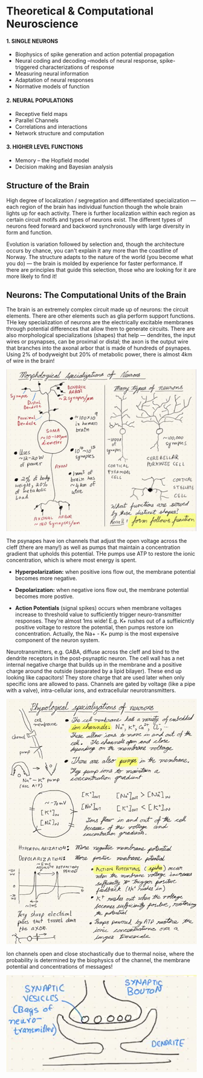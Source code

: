 # Theoretical & Computational Neuroscience

#### 1. SINGLE NEURONS
- Biophysics of spike generation and action potential propagation 
- Neural coding and decoding –models of neural response, spike-triggered characterizations of response
- Measuring neural information
- Adaptation of neural responses 
- Normative models of function 

#### 2. NEURAL POPULATIONS
- Receptive field maps 
- Parallel Channels 
- Correlations and interactions 
- Network structure and computation 
 

#### 3. HIGHER LEVEL FUNCTIONS
- Memory – the Hopfield model 
- Decision making and Bayesian analysis 

## Structure of the Brain

High degree of localization / segregation and differentiated specialization — each region of the brain has individual function though the whole brain lights up for each activity. There is further localization within each region as certain circuit motifs and types of neurons exist. The different types of neurons feed forward and backword synchronously with large diversity in form and function. 

Evolution is variation followed by selection and, though the architecture occurs by chance, you can't explain it any more than the coastline of Norway. The structure adapts to the nature of the world (you become what you do) — the brain is molded by experience for faster performance. If there are principles that guide this selection, those who are looking for it are more likely to find it!

## Neurons: The Computational Units of the Brain

The brain is an extremely complex circuit made up of neurons: the circuit elements. There are other elements such as glia perform support functions. THe key specialization of neurons are the electrically excitable membranes through potential differences that allow them to generate circuits. There are also morphological specializations (shapes) that help — dendrites, the input wires or psynapses, can be proximal or distal; the axon is the output wire that branches into the axonal arbor that is made of hundreds of psynapes. Using 2% of bodyweight but 20% of metabolic power, there is almost 4km of wire in the brain! 

![](/neuronspecialization.png)

The psynapes have ion channels that adjust the open voltage across the cleff (there are many!) as well as pumps that maintain a concentration gradient that upholds this potential. THe pumps use ATP to restore the ionic concentration, which is where most energy is spent. 

- **Hyperpolarization:** when positive ions flow out, the membrane potential becomes more negative.

- **Depolarization:** when negative ions flow out, the membrane potential becomes more postive.

- **Action Potentials** (signal spikes) occurs when membrane voltages increase to threshold value to sufficiently trigger neuro-transmitter responses. They're almost 1ms wide! E.g. K+ rushes out of a suffieicntly positive voltage to restore the potential, then pumps restore ion concentration. Actually, the Na+ - K+ pump is the most expensive component of the neuron system. 

Neurotransmitters, e.g. GABA, diffuse across the cleff and bind to the dendrite receptors in the post-psynaptic neuron. The cell wall has a net internal negative charge that builds up in the membrane and a positive charge around the outside (separated by a lipid bilayer). These end up looking like capacitors! They store charge that are used later when only specific ions are allowed to pass. Channels are gated by voltage (like a pipe with a valve), intra-cellular ions, and extracellular neurotransmitters.

![](/ionchannels.png)

Ion channels open and close stochastically due to thermal noise, where the probability is determined by the biophysics of the channel, the membrane potential and concentrations of messages!

![](/psynapticcleff.png)

 




